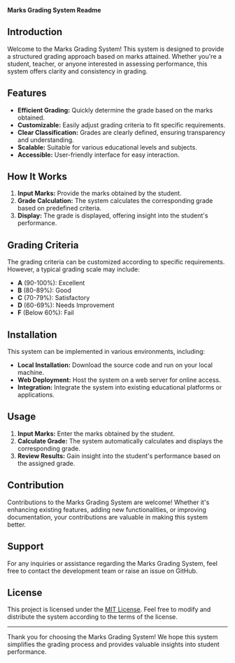 **Marks Grading System Readme**

## Introduction

Welcome to the Marks Grading System! This system is designed to provide a structured grading approach based on marks attained. Whether you're a student, teacher, or anyone interested in assessing performance, this system offers clarity and consistency in grading.

## Features

- **Efficient Grading:** Quickly determine the grade based on the marks obtained.
- **Customizable:** Easily adjust grading criteria to fit specific requirements.
- **Clear Classification:** Grades are clearly defined, ensuring transparency and understanding.
- **Scalable:** Suitable for various educational levels and subjects.
- **Accessible:** User-friendly interface for easy interaction.

## How It Works

1. **Input Marks:** Provide the marks obtained by the student.
2. **Grade Calculation:** The system calculates the corresponding grade based on predefined criteria.
3. **Display:** The grade is displayed, offering insight into the student's performance.

## Grading Criteria

The grading criteria can be customized according to specific requirements. However, a typical grading scale may include:

- **A** (90-100%): Excellent
- **B** (80-89%): Good
- **C** (70-79%): Satisfactory
- **D** (60-69%): Needs Improvement
- **F** (Below 60%): Fail

## Installation

This system can be implemented in various environments, including:

- **Local Installation:** Download the source code and run on your local machine.
- **Web Deployment:** Host the system on a web server for online access.
- **Integration:** Integrate the system into existing educational platforms or applications.

## Usage

1. **Input Marks:** Enter the marks obtained by the student.
2. **Calculate Grade:** The system automatically calculates and displays the corresponding grade.
3. **Review Results:** Gain insight into the student's performance based on the assigned grade.

## Contribution

Contributions to the Marks Grading System are welcome! Whether it's enhancing existing features, adding new functionalities, or improving documentation, your contributions are valuable in making this system better.

## Support

For any inquiries or assistance regarding the Marks Grading System, feel free to contact the development team or raise an issue on GitHub.

## License

This project is licensed under the [MIT License](LICENSE). Feel free to modify and distribute the system according to the terms of the license.

---

Thank you for choosing the Marks Grading System! We hope this system simplifies the grading process and provides valuable insights into student performance.
